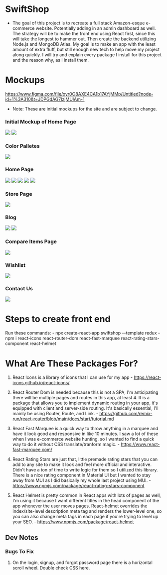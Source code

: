 # SwiftShop
- The goal of this project is to recreate a full stack Amazon-esque e-commerce website. Potentially adding in an admin dashboard as well. The strategy will be to make the front end using React first, since this will take the longest to hammer out. Then create the backend utilizing Node.js and MongoDB Atlas. My goal is to make an app with the least amount of extra fluff, but still enough new tech to help move my project along quickly. I will try and explain every package I install for this project and the reason why, as I install them. 

# Mockups
https://www.figma.com/file/xyr0O8AXE4CA1b17AYjMMp/Untitled?node-id=1%3A310&t=JDPGdAG7IzjMUIAm-1

 - Note: These are initial mockups for the site and are subject to change. 

### Initial Mockup of Home Page
 ![](./swiftshop/public/images/wireframes/swiftshop-1.png)
 ![](./swiftshop/public/images/wireframes/swiftshop-2.png)
### Color Palletes
 ![](./swiftshop/public/images/wireframes/color-pallete.png)
### Home Page
 ![](./swiftshop/public/images/wireframes/home-1.png)
 ![](./swiftshop/public/images/wireframes/home-2.png)
 ![](./swiftshop/public/images/wireframes/home-3.png)
 ![](./swiftshop/public/images/wireframes/home-4.png)
 ![](./swiftshop/public/images/wireframes/home-5.png)
### Store Page
 ![](./swiftshop/public/images/wireframes/store-1.png)
### Blog
 ![](./swiftshop/public/images/wireframes/blog-1.png)
 ![](./swiftshop/public/images/wireframes/blog-2.png)
### Compare Items Page
 ![](./swiftshop/public/images/wireframes/compare.png)
### Wishlist
 ![](./swiftshop/public/images/wireframes/wishlist.png)
### Contact Us
 ![](./swiftshop/public/images/wireframes/contact.png)

 # Steps to create front end
   Run these commands: 
    - npx create-react-app swiftshop --template redux
    - npm i react-icons react-router-dom react-fast-marquee react-rating-stars-component react-helmet
# What Are These Packages For? 
  1. React Icons is a library of icons that I can use for my app
    - https://react-icons.github.io/react-icons/

  2. React Router Dom is needed because this is not a SPA, I'm anticipating there will be multiple pages and routes in this app, at least 4. It is a package that allows you to implement dynamic routing in your app, it's equipped with client and server-side routing. It's basically essential, I'll mainly be using Router, Route, and Link.
    - https://github.com/remix-run/react-router/blob/main/docs/start/tutorial.md

  3. React Fast Marquee is a quick way to throw anything in a marquee and have it look good and responsive in like 10 minutes. I saw a lot of these when I was e-commerce website hunting, so I wanted to find a quick way to do it without CSS translate/tranform magic.
    - https://www.react-fast-marquee.com/

  4. React Rating Stars are just that, little premade rating stars that you can add to any site to make it look and feel more official and interactive. Didn't have a ton of time to write logic for them so I utilized this library. There is a nice rating component in Material UI but I wanted to stay away from MUI as I did basically my whole last project using MUI. 
    - https://www.npmjs.com/package/react-rating-stars-component

  5. React Helmet is pretty common in React apps with lots of pages as well, I'm using it because I want different titles in the head component of the app whenever the user moves pages. React-helmet overrides the index/site-level description meta tag and renders the lower-level one, so you can also change meta tags in each page if you're trying to level up your SEO.
    - https://www.npmjs.com/package/react-helmet

## Dev Notes
### Bugs To Fix
  1. On the login, signup, and forgot password page there is a horizontal scroll wheel. Double check CSS here. 